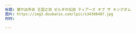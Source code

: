 ```yaml
---
标题: 塞尔达传说 王国之泪 ゼルダの伝説 ティアーズ オブ ザ キングダム
图片: https://img3.doubanio.com/lpic/s34308487.jpg
时时: 

---
```

